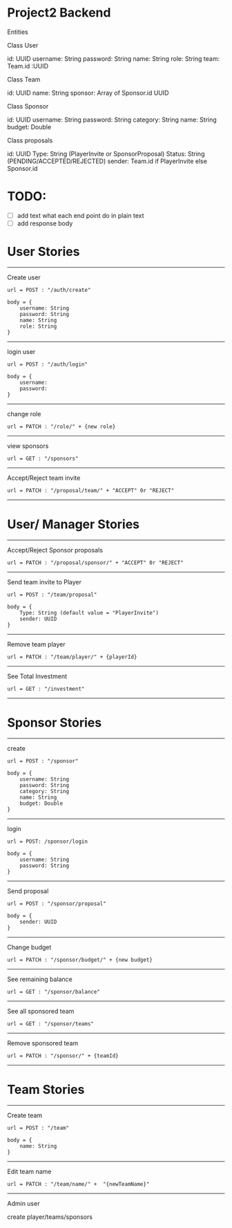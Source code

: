 # Project2 Backend

Entities

Class User

id: UUID
username: String
password: String
name: String
role: String
team: Team.id :UUID

Class Team

id: UUID
name: String
sponsor: Array of Sponsor.id UUID

Class Sponsor

id: UUID
username: String
password: String
category: String
name: String
budget: Double

Class proposals

id: UUID
Type: String (PlayerInvite or SponsorProposal)
Status: String (PENDING/ACCEPTED/REJECTED)
sender: Team.id if PlayerInvite else Sponsor.id

# TODO:

- [ ] add text what each end point do in plain text
- [ ] add response body

# User Stories

---------------------------------
Create user

```url = POST : "/auth/create"```
```
body = {
    username: String
    password: String
    name: String
    role: String
}
```
---------------------------------
login user

```url = POST : "/auth/login"```
```
body = {
    username:
    password:
}
```
---------------------------------
change role

```url = PATCH : "/role/" + {new role}```

---------------------------------
view sponsors

```url = GET : "/sponsors"```

---------------------------------
Accept/Reject team invite

```url = PATCH : "/proposal/team/" + "ACCEPT" 0r "REJECT"```

---------------------------------

# User/ Manager Stories

---------------------------------
Accept/Reject Sponsor proposals

```url = PATCH : "/proposal/sponsor/" + "ACCEPT" 0r "REJECT"```

---------------------------------
Send team invite to Player

```url = POST : "/team/proposal"```
```
body = {
    Type: String (default value = "PlayerInvite")
    sender: UUID 
}
```
---------------------------------
Remove team player

```url = PATCH : "/team/player/" + {playerId}```

---------------------------------
See Total Investment

```url = GET : "/investment"```

---------------------------------

# Sponsor Stories

---------------------------------
create

```url = POST : "/sponsor"```
```
body = {
    username: String
    password: String
    category: String
    name: String
    budget: Double
}
```

---------------------------------
login

```url = POST: /sponsor/login```
```
body = {
    username: String
    password: String
}
```
---------------------------------
Send proposal

```url = POST : "/sponsor/proposal"```
```
body = {
    sender: UUID 
}
```
---------------------------------
Change budget

```url = PATCH : "/sponsor/budget/" + {new budget}```

---------------------------------
See remaining balance

```url = GET : "/sponsor/balance"```

---------------------------------
See all sponsored team

```url = GET : "/sponsor/teams"```

---------------------------------
Remove sponsored team

```url = PATCH : "/sponsor/" + {teamId}```

---------------------------------

# Team Stories

---------------------------------
Create team

```url = POST : "/team"```
```
body = {
    name: String
}
```
---------------------------------
Edit team name

```url = PATCH : "/team/name/" +  "{newTeamName}"```

---------------------------------




Admin user

create player/teams/sponsors